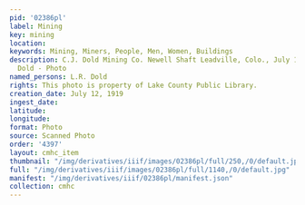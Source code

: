 ```yaml
---
pid: '02386pl'
label: Mining
key: mining
location: 
keywords: Mining, Miners, People, Men, Women, Buildings
description: C.J. Dold Mining Co. Newell Shaft Leadville, Colo., July 12 - 1919, L.R.
  Dold - Photo
named_persons: L.R. Dold
rights: This photo is property of Lake County Public Library.
creation_date: July 12, 1919
ingest_date: 
latitude: 
longitude: 
format: Photo
source: Scanned Photo
order: '4397'
layout: cmhc_item
thumbnail: "/img/derivatives/iiif/images/02386pl/full/250,/0/default.jpg"
full: "/img/derivatives/iiif/images/02386pl/full/1140,/0/default.jpg"
manifest: "/img/derivatives/iiif/02386pl/manifest.json"
collection: cmhc
---
```

